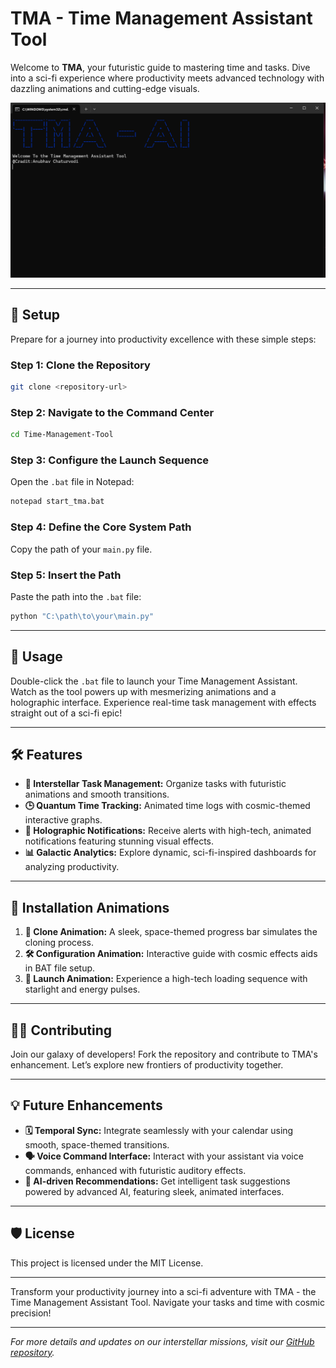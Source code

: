 # TMA - Time Management Assistant Tool

Welcome to **TMA**, your futuristic guide to mastering time and tasks. Dive into a sci-fi experience where productivity meets advanced technology with dazzling animations and cutting-edge visuals.

![Screenshot](https://github.com/AnubhavChaturvedi-GitHub/Time-Management-Tool/blob/main/Screenshot%202024-07-19%20174610.png)

---

## 🚀 **Setup**

Prepare for a journey into productivity excellence with these simple steps:

### **Step 1: Clone the Repository**
```bash
git clone <repository-url>
```

### **Step 2: Navigate to the Command Center**
```bash
cd Time-Management-Tool
```

### **Step 3: Configure the Launch Sequence**
Open the `.bat` file in Notepad:
```bash
notepad start_tma.bat
```

### **Step 4: Define the Core System Path**
Copy the path of your `main.py` file.

### **Step 5: Insert the Path**
Paste the path into the `.bat` file:
```bash
python "C:\path\to\your\main.py"
```

---

## 🌌 **Usage**

Double-click the `.bat` file to launch your Time Management Assistant. Watch as the tool powers up with mesmerizing animations and a holographic interface. Experience real-time task management with effects straight out of a sci-fi epic!

---

## 🛠️ **Features**

- **🌠 Interstellar Task Management:** Organize tasks with futuristic animations and smooth transitions.
- **🕒 Quantum Time Tracking:** Animated time logs with cosmic-themed interactive graphs.
- **🔔 Holographic Notifications:** Receive alerts with high-tech, animated notifications featuring stunning visual effects.
- **📊 Galactic Analytics:** Explore dynamic, sci-fi-inspired dashboards for analyzing productivity.

---

## 🎇 **Installation Animations**

1. **🔄 Clone Animation:** A sleek, space-themed progress bar simulates the cloning process.
2. **🛠️ Configuration Animation:** Interactive guide with cosmic effects aids in BAT file setup.
3. **🚀 Launch Animation:** Experience a high-tech loading sequence with starlight and energy pulses.

---

## 👨‍💻 **Contributing**

Join our galaxy of developers! Fork the repository and contribute to TMA's enhancement. Let’s explore new frontiers of productivity together.

---

## 💡 **Future Enhancements**

- **🗓️ Temporal Sync:** Integrate seamlessly with your calendar using smooth, space-themed transitions.
- **🗣️ Voice Command Interface:** Interact with your assistant via voice commands, enhanced with futuristic auditory effects.
- **🤖 AI-driven Recommendations:** Get intelligent task suggestions powered by advanced AI, featuring sleek, animated interfaces.

---

## 🛡️ **License**

This project is licensed under the MIT License.

---

Transform your productivity journey into a sci-fi adventure with TMA - the Time Management Assistant Tool. Navigate your tasks and time with cosmic precision!

---

*For more details and updates on our interstellar missions, visit our [GitHub repository](https://github.com/AnubhavChaturvedi-GitHub/Time-Management-Tool).*
